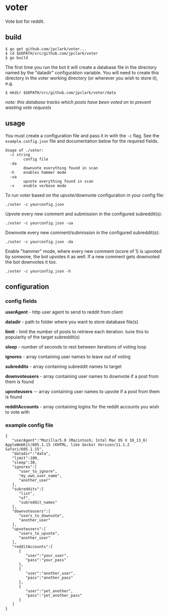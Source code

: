 # voter

Vote bot for reddit.

## build

````
$ go get github.com/jpclark/voter...
$ cd $GOPATH/src/github.com/jpclark/voter
$ go build
````

The first time you run the bot it will create a database file in the directory
named by the "datadir" configuration variable. You will need to create this directory
in the voter working directory (or wherever you wish to store it), e.g. 

``$ mkdir $GOPATH/src/github.com/jpclark/voter/data`` 

*note: this database tracks which posts have been voted on to prevent wasting vote requests* 

## usage
You must create a configuration file and pass it in with the ``-c`` flag. See
the ``example.config.json`` file and documentation below for the required fields.

````
Usage of ./voter:
  -c string
    	config file
  -da
    	downvote everything found in scan
  -h	enables hammer mode
  -ua
    	upvote everything found in scan
  -v	enable verbose mode
````

To run voter based on the upvote/downvote configuration in your config file:

``./voter -c yourconfig.json``

Upvote every new comment and submission in the configured subreddit(s):

``./voter -c yourconfig.json -ua``

Downvote every new comment/submission in the configured subreddit(s):

``./voter -c yourconfig.json -da``

Enable "hammer" mode, where every new comment (score of 1) is upvoted by someone,
the bot upvotes it as well. If a new comment gets downvoted the bot downvotes it too.

``./voter -c yourconfig.json -h``

## configuration

### config fields

**userAgent** - http user agent to send to reddit from client

**datadir** - path to folder where you want to store database file(s)

**limit** - limit the number of posts to retrieve each iteration. tune this to popularity of the target subreddit(s)

**sleep** - number of seconds to rest between iterations of voting loop

**ignores** - array containing user names to leave out of voting

**subreddits** - array containing subreddit names to target

**downvoteusers** - array containing user names to downvote if a post from them is found

**upvoteusers** -- array containing user names to upvote if a post from them is found

**redditAccounts** - array containing logins for the reddit accounts you wish to vote with

### example config file

````
{  
   "userAgent":"Mozilla/5.0 (Macintosh; Intel Mac OS X 10_13_6) AppleWebKit/605.1.15 (KHTML, like Gecko) Version/11.1.2 Safari/605.1.15",
   "datadir":"data",
   "limit":100,
   "sleep":30,
   "ignores":[  
      "user_to_ignore",
      "my_own_user_name",
      "another_user"
   ],
   "subreddits":[  
      "list",
      "of",
      "subreddit_names"
   ],
   "downvoteusers":[  
      "users_to_downvote", 
      "another_user"
   ],
   "upvoteusers":[  
      "users_to_upvote",
      "another_user"
   ],
   "redditAccounts":[  
      {  
         "user":"your_user",
         "pass":"your_pass"
      },
      {  
         "user":"another_user",
         "pass":"another_pass"
      },
      {  
         "user":"yet_another",
         "pass":"yet_another_pass"
      }
   ]
}
````